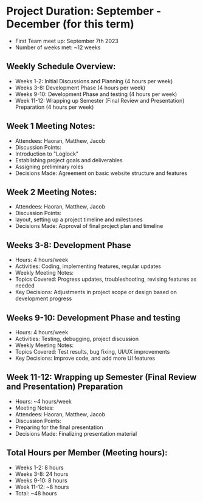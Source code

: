 # Project Duration: September - December (for this term)
* First Team meet up: September 7th 2023
* Number of weeks met: ~12 weeks

## Weekly Schedule Overview:
* Weeks 1-2: Initial Discussions and Planning (4 hours per week)
* Weeks 3-8: Development Phase (4 hours per week)
* Weeks 9-10: Development Phase and testing (4 hours per week)
* Week 11-12: Wrapping up Semester (Final Review and Presentation) Preparation (4 hours per week)

## Week 1 Meeting Notes:
* Attendees: Haoran, Matthew, Jacob
* Discussion Points:
* Introduction to "Loglock"
* Establishing project goals and deliverables
* Assigning preliminary roles
* Decisions Made: Agreement on basic website structure and features

## Week 2 Meeting Notes:
* Attendees: Haoran, Matthew, Jacob
* Discussion Points:
* layout, setting up a project timeline and milestones
* Decisions Made: Approval of final project plan and timeline

## Weeks 3-8: Development Phase
* Hours: 4 hours/week
* Activities: Coding, implementing features, regular updates
* Weekly Meeting Notes:
* Topics Covered: Progress updates, troubleshooting, revising features as needed
* Key Decisions: Adjustments in project scope or design based on development progress

## Weeks 9-10: Development Phase and testing
* Hours: 4 hours/week
* Activities: Testing, debugging, project discussion
* Weekly Meeting Notes:
* Topics Covered: Test results, bug fixing, UI/UX improvements
* Key Decisions: Improve code, and add more UI features

## Week 11-12:  Wrapping up Semester (Final Review and Presentation) Preparation
* Hours: ~4 hours/week
* Meeting Notes:
* Attendees: Haoran, Matthew, Jacob
* Discussion Points:
* Preparing for the final presentation
* Decisions Made: Finalizing presentation material

## Total Hours per Member (**Meeting hours**):
* Weeks 1-2: 8 hours
* Weeks 3-8: 24 hours
* Weeks 9-10: 8 hours
* Week 11-12: ~8 hours
* Total: ~48 hours
